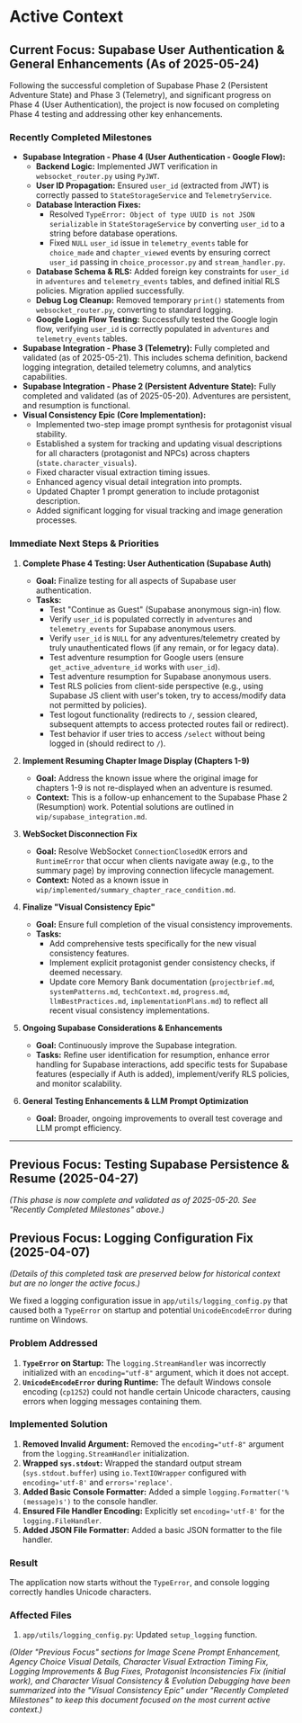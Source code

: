 # Active Context

## Current Focus: Supabase User Authentication & General Enhancements (As of 2025-05-24)

Following the successful completion of Supabase Phase 2 (Persistent Adventure State) and Phase 3 (Telemetry), and significant progress on Phase 4 (User Authentication), the project is now focused on completing Phase 4 testing and addressing other key enhancements.

### Recently Completed Milestones
*   **Supabase Integration - Phase 4 (User Authentication - Google Flow):**
    *   **Backend Logic:** Implemented JWT verification in `websocket_router.py` using `PyJWT`.
    *   **User ID Propagation:** Ensured `user_id` (extracted from JWT) is correctly passed to `StateStorageService` and `TelemetryService`.
    *   **Database Interaction Fixes:**
        *   Resolved `TypeError: Object of type UUID is not JSON serializable` in `StateStorageService` by converting `user_id` to a string before database operations.
        *   Fixed `NULL` `user_id` issue in `telemetry_events` table for `choice_made` and `chapter_viewed` events by ensuring correct `user_id` passing in `choice_processor.py` and `stream_handler.py`.
    *   **Database Schema & RLS:** Added foreign key constraints for `user_id` in `adventures` and `telemetry_events` tables, and defined initial RLS policies. Migration applied successfully.
    *   **Debug Log Cleanup:** Removed temporary `print()` statements from `websocket_router.py`, converting to standard logging.
    *   **Google Login Flow Testing:** Successfully tested the Google login flow, verifying `user_id` is correctly populated in `adventures` and `telemetry_events` tables.
*   **Supabase Integration - Phase 3 (Telemetry):** Fully completed and validated (as of 2025-05-21). This includes schema definition, backend logging integration, detailed telemetry columns, and analytics capabilities.
*   **Supabase Integration - Phase 2 (Persistent Adventure State):** Fully completed and validated (as of 2025-05-20). Adventures are persistent, and resumption is functional.
*   **Visual Consistency Epic (Core Implementation):**
    *   Implemented two-step image prompt synthesis for protagonist visual stability.
    *   Established a system for tracking and updating visual descriptions for all characters (protagonist and NPCs) across chapters (`state.character_visuals`).
    *   Fixed character visual extraction timing issues.
    *   Enhanced agency visual detail integration into prompts.
    *   Updated Chapter 1 prompt generation to include protagonist description.
    *   Added significant logging for visual tracking and image generation processes.

### Immediate Next Steps & Priorities

1.  **Complete Phase 4 Testing: User Authentication (Supabase Auth)**
    *   **Goal:** Finalize testing for all aspects of Supabase user authentication.
    *   **Tasks:**
        *   Test "Continue as Guest" (Supabase anonymous sign-in) flow.
        *   Verify `user_id` is populated correctly in `adventures` and `telemetry_events` for Supabase anonymous users.
        *   Verify `user_id` is `NULL` for any adventures/telemetry created by truly unauthenticated flows (if any remain, or for legacy data).
        *   Test adventure resumption for Google users (ensure `get_active_adventure_id` works with `user_id`).
        *   Test adventure resumption for Supabase anonymous users.
        *   Test RLS policies from client-side perspective (e.g., using Supabase JS client with user's token, try to access/modify data not permitted by policies).
        *   Test logout functionality (redirects to `/`, session cleared, subsequent attempts to access protected routes fail or redirect).
        *   Test behavior if user tries to access `/select` without being logged in (should redirect to `/`).

2.  **Implement Resuming Chapter Image Display (Chapters 1-9)**
    *   **Goal:** Address the known issue where the original image for chapters 1-9 is not re-displayed when an adventure is resumed.
    *   **Context:** This is a follow-up enhancement to the Supabase Phase 2 (Resumption) work. Potential solutions are outlined in `wip/supabase_integration.md`.

3.  **WebSocket Disconnection Fix**
    *   **Goal:** Resolve WebSocket `ConnectionClosedOK` errors and `RuntimeError` that occur when clients navigate away (e.g., to the summary page) by improving connection lifecycle management.
    *   **Context:** Noted as a known issue in `wip/implemented/summary_chapter_race_condition.md`.

4.  **Finalize "Visual Consistency Epic"**
    *   **Goal:** Ensure full completion of the visual consistency improvements.
    *   **Tasks:**
        *   Add comprehensive tests specifically for the new visual consistency features.
        *   Implement explicit protagonist gender consistency checks, if deemed necessary.
        *   Update core Memory Bank documentation (`projectbrief.md`, `systemPatterns.md`, `techContext.md`, `progress.md`, `llmBestPractices.md`, `implementationPlans.md`) to reflect all recent visual consistency implementations.

5.  **Ongoing Supabase Considerations & Enhancements**
    *   **Goal:** Continuously improve the Supabase integration.
    *   **Tasks:** Refine user identification for resumption, enhance error handling for Supabase interactions, add specific tests for Supabase features (especially if Auth is added), implement/verify RLS policies, and monitor scalability.

6.  **General Testing Enhancements & LLM Prompt Optimization**
    *   **Goal:** Broader, ongoing improvements to overall test coverage and LLM prompt efficiency.

---

## Previous Focus: Testing Supabase Persistence & Resume (2025-04-27)
*(This phase is now complete and validated as of 2025-05-20. See "Recently Completed Milestones" above.)*

## Previous Focus: Logging Configuration Fix (2025-04-07)
*(Details of this completed task are preserved below for historical context but are no longer the active focus.)*

We fixed a logging configuration issue in `app/utils/logging_config.py` that caused both a `TypeError` on startup and potential `UnicodeEncodeError` during runtime on Windows.

### Problem Addressed
1.  **`TypeError` on Startup:** The `logging.StreamHandler` was incorrectly initialized with an `encoding="utf-8"` argument, which it does not accept.
2.  **`UnicodeEncodeError` during Runtime:** The default Windows console encoding (`cp1252`) could not handle certain Unicode characters, causing errors when logging messages containing them.

### Implemented Solution
1.  **Removed Invalid Argument:** Removed the `encoding="utf-8"` argument from the `logging.StreamHandler` initialization.
2.  **Wrapped `sys.stdout`:** Wrapped the standard output stream (`sys.stdout.buffer`) using `io.TextIOWrapper` configured with `encoding='utf-8'` and `errors='replace'`.
3.  **Added Basic Console Formatter:** Added a simple `logging.Formatter('%(message)s')` to the console handler.
4.  **Ensured File Handler Encoding:** Explicitly set `encoding='utf-8'` for the `logging.FileHandler`.
5.  **Added JSON File Formatter:** Added a basic JSON formatter to the file handler.

### Result
The application now starts without the `TypeError`, and console logging correctly handles Unicode characters.

### Affected Files
1.  `app/utils/logging_config.py`: Updated `setup_logging` function.

*(Older "Previous Focus" sections for Image Scene Prompt Enhancement, Agency Choice Visual Details, Character Visual Extraction Timing Fix, Logging Improvements & Bug Fixes, Protagonist Inconsistencies Fix (initial work), and Character Visual Consistency & Evolution Debugging have been summarized into the "Visual Consistency Epic" under "Recently Completed Milestones" to keep this document focused on the most current active context.)*
